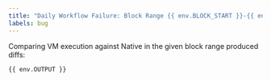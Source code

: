 ```yaml
---
title: "Daily Workflow Failure: Block Range {{ env.BLOCK_START }}-{{ env.BLOCK_END }}"
labels: bug
---
```


Comparing VM execution against Native in the given block range produced diffs:
```
{{ env.OUTPUT }}
```
